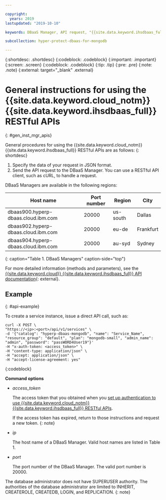 ```yaml
---

copyright:
  years: 2019
lastupdated: "2019-10-10"

keywords: DBaaS Manager, API request, "{{site.data.keyword.ihsdbaas_full}} APIs"

subcollection: hyper-protect-dbaas-for-mongodb

---
```


{:shortdesc: .shortdesc}
{:codeblock: .codeblock}
{:important: .important}
{:screen: .screen}
{:codeblock: .codeblock}
{:tip: .tip}
{:pre: .pre}
{:note: .note}
{:external: target="_blank" .external}

# General instructions for using the {{site.data.keyword.cloud_notm}} {{site.data.keyword.ihsdbaas_full}} RESTful APIs
{: #gen_inst_mgr_apis}

General procedures for using the {{site.data.keyword.cloud_notm}} {{site.data.keyword.ihsdbaas_full}} RESTful APIs are as follows:
{: shortdesc}

1. Specify the data of your request in JSON format.
2. Send the API request to the DBaaS Manager. You can use a RESTful API client, such as cURL, to handle a request.

DBaaS Managers are available in the following regions:

| Host name | Port number | Region | City |
|-----------|-------------|--------|------|
| dbaas900.hyperp-dbaas.cloud.ibm.com | 20000 | us-south | Dallas |
| dbaas902.hyperp-dbaas.cloud.ibm.com | 20000 | eu-de | Frankfurt |
| dbaas904.hyperp-dbaas.cloud.ibm.com | 20000 | au-syd | Sydney |
{: caption="Table 1. DBaaS Managers" caption-side="top"}

For more detailed information (methods and parameters), see the [{{site.data.keyword.cloud}} {{site.data.keyword.ihsdbaas_full}} API documentation](/apidocs/hyperp-dbaas){: external}.

## Example
{: #api-example}

To create a service instance, issue a direct API call, such as:

```
curl -X POST \
"https://<ip>:<port>/api/v1/services" \
-d '{"catalog": "hyperp-dbaas-mongodb", "name": "Service_Name", "resource_group": "default", "plan": "mongodb-small", "admin_name": "admin", "password": "passWORD4User19"}'
-H "x-auth-token: <access_token>" \
-H "content-type: application/json" \
-H "accept: application/json" \
-H "accept-license-agreement: yes"
```
{:codeblock}

**Command options**

- *access_token* 

  The access token that you obtained when you [set up authentication to use {{site.data.keyword.cloud_notm}} {{site.data.keyword.ihsdbaas_full}} RESTful APIs](/docs/services/hyper-protect-dbaas-for-mongodb?topic=hyper-protect-dbaas-for-mongodb-api-auth).

  If the access token has expired, return to those instructions and request a new token.
  {: note}

- *ip*

  The host name of a DBaaS Manager. Valid host names are listed in Table 1.

- *port*

  The port number of the DBaaS Manager. The valid port number is 20000.

The database administrator does not have SUPERUSER authority. The authorities of the database administrator are limited to INHERIT, CREATEROLE, CREATEDB, LOGIN, and REPLICATION.
{: note}
